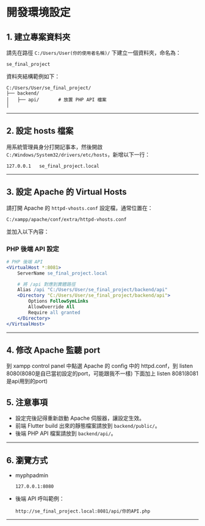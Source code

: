 # 開發環境設定

## 1. 建立專案資料夾

請先在路徑 `C:/Users/User(你的使用者名稱)/` 下建立一個資料夾，命名為：

```
se_final_project
```

資料夾結構範例如下：

```
C:/Users/User/se_final_project/
├── backend/
│   ├── api/       # 放置 PHP API 檔案
│
```

---

## 2. 設定 hosts 檔案

用系統管理員身分打開記事本，然後開啟 `C:/Windows/System32/drivers/etc/hosts`，新增以下一行：

```
127.0.0.1   se_final_project.local
```

---

## 3. 設定 Apache 的 Virtual Hosts

請打開 Apache 的 `httpd-vhosts.conf` 設定檔，通常位置在：

```
C:/xampp/apache/conf/extra/httpd-vhosts.conf
```

並加入以下內容：

### PHP 後端 API 設定

```apache
# PHP 後端 API
<VirtualHost *:8081>
    ServerName se_final_project.local

    # 將 /api 對應到實體路徑
    Alias /api "C:/Users/User/se_final_project/backend/api"
    <Directory "C:/Users/User/se_final_project/backend/api">
        Options FollowSymLinks
        AllowOverride All
        Require all granted
    </Directory>
</VirtualHost>
```

---

## 4. 修改 Apache 監聽 port
到 xampp control panel 中點選 Apache 的 config 中的 httpd.conf，到 listen 8080(8080是自已當初設定的port，可能跟我不一樣) 下面加上 listen 8081(8081是api用到的port)

## 5. 注意事項

- 設定完後記得重新啟動 Apache 伺服器，讓設定生效。
- 前端 Flutter build 出來的靜態檔案請放到 `backend/public/`。
- 後端 PHP API 檔案請放到 `backend/api/`。

---

## 6. 瀏覽方式
- myphpadmin
  ```
  127.0.0.1:8080
  ```
- 後端 API 呼叫範例：
  ```
  http://se_final_project.local:8081/api/你的API.php
  ```

---
